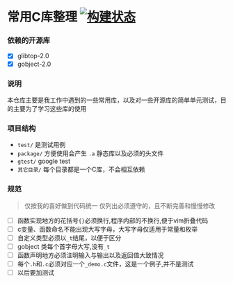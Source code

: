 # 常用C库整理 [![构建状态 ](https://www.travis-ci.org/dingjingmaster/c_library.svg?branch=master)](https://www.travis-ci.org/dingjingmaster/c_library)

### 依赖的开源库

- [x] glibtop-2.0
- [x] gobject-2.0

### 说明

本仓库主要是我工作中遇到的一些常用库，以及对一些开源库的简单单元测试，目的主要为了学习这些库的使用

### 项目结构

- `test/`       是测试用例
- `package/`    方便使用会产生 `.a` 静态库以及必须的头文件
- `gtest/`      google test
- `其它目录/`   每个目录都是一个C库，不会相互依赖

### 规范

> 仅按我的喜好做到代码统一
> 仅列出必须遵守的，且不断完善和慢慢修改

- [ ] 函数实现地方的花括号`{}`必须换行,程序内部的不换行,便于vim折叠代码
- [ ] c变量、函数命名不能出现大写字母，大写字母仅适用于常量和枚举
- [ ] 自定义类型必须以`_t`结尾，以便于区分
- [ ] gobject 类每个首字母大写,没有`_t`
- [ ] 函数声明地方必须注明输入与输出以及返回值大致情况
- [ ] 每个`.h`和`.c`必须对应一个`_demo.c`文件，这是一个例子,并不是测试
- [ ] 以后要加测试
